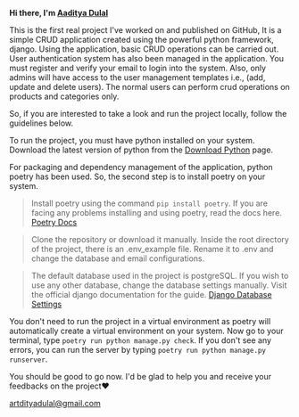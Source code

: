 **Hi there, I'm [Aaditya Dulal](https://aadityadulal.com/)**

This is the first real project I've worked on and published on GitHub, It is
a simple CRUD application created using the powerful python framework, django.
Using the application, basic CRUD operations can be carried out.
User authentication system has also been managed in the application.
You must register and verify your email to login into the system. Also, only
admins will have access to the user management templates i.e., (add, update and delete users).
The normal users can perform crud operations on products and categories only.

So, if you are interested to take a look and run the project locally, follow the
guidelines below.

To run the project, you must have python installed on your system. Download the latest version of
python from the [Download Python](https://www.python.org/downloads/) page.

For packaging and dependency management of the application, python poetry has
been used. So, the second step is to install poetry on your system.

>Install poetry using the command `pip install poetry`. If you are facing
any problems installing and using poetry, read the docs here. [Poetry Docs](https://python-poetry.org/docs/)

>Clone the repository or download it manually.
Inside the root directory of the project, there is an .env_example file.
Rename it to .env and change the database and email configurations.

>The default database used in the project is postgreSQL. If you wish to use any
other database, change the database settings manually. Visit the official django
documentation for the guide. [Django Database Settings](https://docs.djangoproject.com/en/3.2/ref/settings/#databases)

You don't need to run the project in a virtual environment as poetry will automatically create a
virtual environment on your system. Now go to your terminal, type `poetry run python manage.py check`.
If you don't see any errors, you can run the server by typing `poetry run python manage.py runserver`.

You should be good to go now. I'd be glad to help you and
receive your feedbacks on the project:heart:

artdityadulal@gmail.com